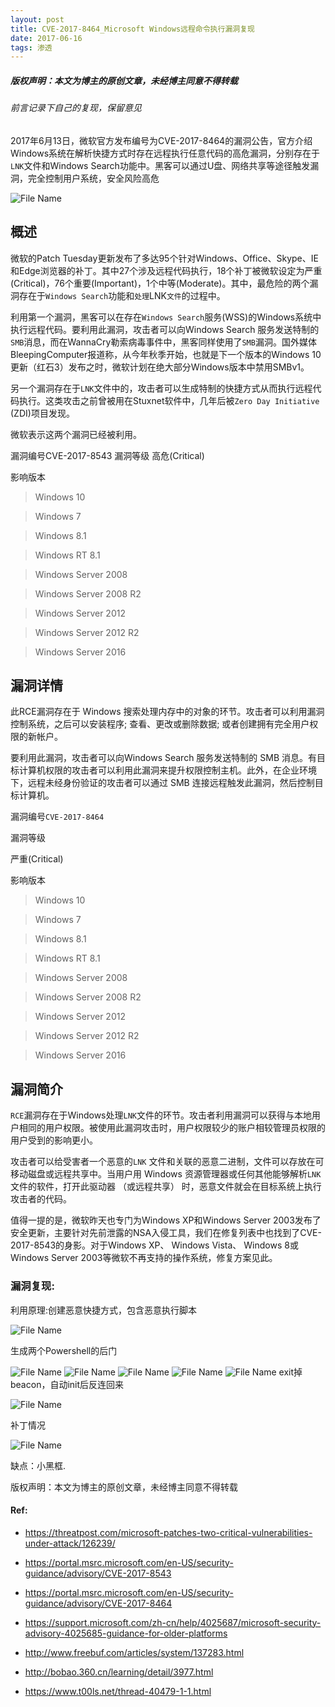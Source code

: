 ```yaml
---
layout: post
title: CVE-2017-8464_Microsoft Windows远程命令执行漏洞复现
date: 2017-06-16
tags: 渗透
---
```


##### 版权声明：本文为博主的原创文章，未经博主同意不得转载
###### 前言记录下自己的复现，保留意见

2017年6月13日，微软官方发布编号为CVE-2017-8464的漏洞公告，官方介绍Windows系统在解析快捷方式时存在远程执行任意代码的高危漏洞，分别存在于`LNK`文件和Windows Search功能中。黑客可以通过U盘、网络共享等途径触发漏洞，完全控制用户系统，安全风险高危

![File Name](https://images2015.cnblogs.com/blog/1018501/201706/1018501-20170616160054103-264934419.png)

## 概述
微软的Patch Tuesday更新发布了多达95个针对Windows、Office、Skype、IE和Edge浏览器的补丁。其中27个涉及远程代码执行，18个补丁被微软设定为严重(Critical)，76个重要(Important)，1个中等(Moderate)。其中，最危险的两个漏洞存在于`Windows Search`功能和`处理`LNK`文件`的过程中。

利用第一个漏洞，黑客可以在存在`Windows Search`服务(WSS)的Windows系统中执行远程代码。要利用此漏洞，攻击者可以向Windows Search 服务发送特制的`SMB`消息，而在WannaCry勒索病毒事件中，黑客同样使用了`SMB`漏洞。国外媒体BleepingComputer报道称，从今年秋季开始，也就是下一个版本的Windows 10更新（红石3）发布之时，微软计划在绝大部分Windows版本中禁用SMBv1。

另一个漏洞存在于`LNK`文件中的，攻击者可以生成特制的快捷方式从而执行远程代码执行。这类攻击之前曾被用在Stuxnet软件中，几年后被`Zero Day Initiative` (ZDI)项目发现。

微软表示这两个漏洞已经被利用。

漏洞编号CVE-2017-8543
漏洞等级
高危(Critical)

影响版本
>Windows 10

>Windows 7

>Windows 8.1

>Windows RT 8.1

>Windows Server 2008

>Windows Server 2008 R2

>Windows Server 2012

>Windows Server 2012 R2

>Windows Server 2016

## 漏洞详情
此RCE漏洞存在于 Windows 搜索处理内存中的对象的环节。攻击者可以利用漏洞控制系统，之后可以安装程序; 查看、更改或删除数据; 或者创建拥有完全用户权限的新帐户。

要利用此漏洞，攻击者可以向Windows Search 服务发送特制的 SMB 消息。有目标计算机权限的攻击者可以利用此漏洞来提升权限控制主机。此外，在企业环境下，远程未经身份验证的攻击者可以通过 SMB 连接远程触发此漏洞，然后控制目标计算机。

漏洞编号`CVE-2017-8464`

漏洞等级

严重(Critical)

影响版本
>Windows 10

>Windows 7

>Windows 8.1

>Windows RT 8.1

>Windows Server 2008

>Windows Server 2008 R2

>Windows Server 2012

>Windows Server 2012 R2

>Windows Server 2016

## 漏洞简介
`RCE`漏洞存在于Windows处理`LNK`文件的环节。攻击者利用漏洞可以获得与本地用户相同的用户权限。被使用此漏洞攻击时，用户权限较少的账户相较管理员权限的用户受到的影响更小。

攻击者可以给受害者一个恶意的`LNK` 文件和关联的恶意二进制，文件可以存放在可移动磁盘或远程共享中。当用户用 Windows 资源管理器或任何其他能够解析`LNK`文件的软件，打开此驱动器 （或远程共享） 时，恶意文件就会在目标系统上执行攻击者的代码。

值得一提的是，微软昨天也专门为Windows XP和Windows Server 2003发布了安全更新，主要针对先前泄露的NSA入侵工具，我们在修复列表中也找到了CVE-2017-8543的身影。对于Windows XP、 Windows Vista、 Windows 8或Windows Server 2003等微软不再支持的操作系统，修复方案见此。

### 漏洞复现:
利用原理:创建恶意快捷方式，包含恶意执行脚本

![File Name](https://images2015.cnblogs.com/blog/1018501/201706/1018501-20170616155549821-1729933696.png)

生成两个Powershell的后门

![File Name](https://images2015.cnblogs.com/blog/1018501/201706/1018501-20170616155621087-1410941596.png)
![File Name](https://images2015.cnblogs.com/blog/1018501/201706/1018501-20170616155748900-520435558.png)
![File Name](https://images2015.cnblogs.com/blog/1018501/201706/1018501-20170616154730525-1590887350.png)
![File Name](https://images2015.cnblogs.com/blog/1018501/201706/1018501-20170616154405462-1386723763.png)
![File Name](http://owxlxwi6u.bkt.clouddn.com/17-9-28/27094723.jpg)
exit掉beacon，自动init后反连回来

![File Name](https://images2015.cnblogs.com/blog/1018501/201706/1018501-20170616155935556-1798121637.png)

补丁情况

![File Name](https://images2015.cnblogs.com/blog/1018501/201706/1018501-20170616171635665-1803617321.png)

缺点：小黑框.

版权声明：本文为博主的原创文章，未经博主同意不得转载  

#### Ref:

* https://threatpost.com/microsoft-patches-two-critical-vulnerabilities-under-attack/126239/  

* https://portal.msrc.microsoft.com/en-US/security-guidance/advisory/CVE-2017-8543

* https://portal.msrc.microsoft.com/en-US/security-guidance/advisory/CVE-2017-8464

* https://support.microsoft.com/zh-cn/help/4025687/microsoft-security-advisory-4025685-guidance-for-older-platforms

* http://www.freebuf.com/articles/system/137283.html

* http://bobao.360.cn/learning/detail/3977.html

* https://www.t00ls.net/thread-40479-1-1.html
